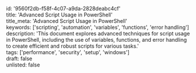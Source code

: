 id: '9560f2db-f58f-4c07-a9da-2828deabc4cf'  
title: 'Advanced Script Usage in PowerShell'  
title_meta: 'Advanced Script Usage in PowerShell'  
keywords: ['scripting', 'automation', 'variables', 'functions', 'error handling']  
description: 'This document explores advanced techniques for script usage in PowerShell, including the use of variables, functions, and error handling to create efficient and robust scripts for various tasks.'  
tags: ['performance', 'security', 'setup', 'windows']  
draft: false  
unlisted: false  
